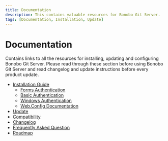 ```yaml
---
title: Documentation
description: This contains valuable resources for Bonobo Git Server.
tags: [Documentation, Installation, Update]
---
```


Documentation
=============================

Contains links to all the resources for installing, updating and configuring Bonobo Git Server. Please read through these section before using Bonobo Git Server and read changelog and update instructions before every product update. 

* [Installation Guide](/install/)
    * [Forms Authentication](/forms-authentication/)
    * [Basic Authentication](/basic-authentication/)
    * [Windows Authentication](/windows-authentication/)
    * [Web.Config Documentation](/web-config/)
* [Update](/update/)
* [Compatibility](/compatibility/)
* [Changelog](/changelog/)
* [Frequently Asked Question](/frequently-asked-questions/)
* [Roadmap](/roadmap/)
